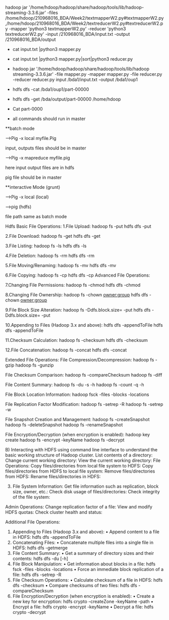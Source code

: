hadoop jar '/home/hdoop/hadoop/share/hadoop/tools/lib/hadoop-streaming-3.3.6.jar' -files /home/hdoop/210968016_BDA/Week2/textmapperW2.py#textmapperW2.py,/home/hdoop/210968016_BDA/Week2/textreducerW2.py#textreducerW2.py -mapper 'python3 textmapperW2.py' -reducer 'python3 textreducerW2.py' -input  /210968016_BDA/input.txt -output /210968016_BDA/output
* cat input.txt |python3 mapper.py 
* cat input.txt |python3 mapper.py|sort|python3 reducer.py 
* hadoop jar '/home/hdoop/hadoop/share/hadoop/tools/lib/hadoop
streaming-3.3.6.jar' -file mapper.py -mapper mapper.py -file reducer.py -reducer reducer.py 
input /bda1/input.txt -output /bda1/oup1
* hdfs dfs -cat /bda1/oup1/part-00000
* hdfs dfs -get /bda/output/part-00000 /home/hdoop
* Cat part-0000

* all commands should run in master

**batch mode

-->Pig -x local myfile.Pig


input, outputs files should be  in master

-->Pig -x mapreduce myfile.pig

 here input output files are in hdfs

 pig file should be in master

**interactive Mode (grunt)

-->Pig -x local  (local)


-->pig (hdfs)


file path same as batch mode

Hdfs Basic File Operations:
1.File Upload:
hadoop fs -put <localsource> <hdfsdestination>
hdfs dfs -put <localsource> <hdfsdestination>

2.File Download:
hadoop fs -get <hdfssource> <localdestination>
hdfs dfs -get <hdfssource> <localdestination>

3.File Listing:
hadoop fs -ls <hdfslocation>
hdfs dfs -ls <hdfslocation>

4.File Deletion:
hadoop fs -rm <hdfsfile>
hdfs dfs -rm <hdfsfile>

5.File Moving/Renaming:
hadoop fs -mv <hdfsoldpath> <hdfsnewpath>
hdfs dfs -mv <hdfsoldpath> <hdfsnewpath>

6.File Copying:
hadoop fs -cp <hdfsfile> <hdfsdestination>
hdfs dfs -cp <hdfsfile> <hdfsdestination>
Advanced File Operations:

7.Changing File Permissions:
hadoop fs -chmod <permissions> <hdfsfile>
hdfs dfs -chmod <permissions> <hdfsfile>


8.Changing File Ownership:
hadoop fs -chown <owner:group> <hdfsfile>
hdfs dfs -chown <owner:group> <hdfsfile>

9.File Block Size Alteration:
hadoop fs -Ddfs.block.size=<blocksize> -put <localsource> <hdfsdestination>
hdfs dfs -Ddfs.block.size=<blocksize> -put <localsource> <hdfsdestination>

10.Appending to Files (Hadoop 3.x and above):
hdfs dfs -appendToFile <localsource> <hdfsfile>
hdfs dfs -appendToFile <localsource> <hdfsfile>

11.Checksum Calculation:
hadoop fs -checksum <hdfsfile>
hdfs dfs -checksum <hdfsfile>

12.File Concatenation:
hadoop fs -concat <src1> <src2> <dst>
hdfs dfs -concat <src1> <src2> <dst>


Extended File Operations:
File Compression/Decompression:
hadoop fs -gzip <hdfsfile>
hadoop fs -gunzip <hdfsfile>

File Checksum Comparison:
hadoop fs -compareChecksum <hdfsfile1> <hdfsfile2>
hadoop fs -diff <hdfsfile1> <hdfsfile2>


File Content Summary:
hadoop fs -du -s -h <hdfslocation>
hadoop fs -count -q -h <hdfslocation>

File Block Location Information:
hadoop fsck <hdfsfile> -files -blocks -locations

File Replication Factor Modification:
hadoop fs -setrep -R <replicationfactor> <hdfslocation>
hadoop fs -setrep -w <replicationfactor> <hdfslocation>

File Snapshot Creation and Management:
hadoop fs -createSnapshot <hdfslocation> <snapshotname>
hadoop fs -deleteSnapshot <hdfslocation> <snapshotname>
hadoop fs -renameSnapshot <hdfslocation> <oldsnapshotname> <newsnapshotname>


File Encryption/Decryption (when encryption is enabled):
hadoop key create <keyname>
hadoop fs -encrypt -keyName <keyname> <hdfsfile>
hadoop fs -decrypt <hdfsfile>


B)	Interacting with HDFS using command line interface to understand the basic working structure of Hadoop cluster.
List contents of a directory: 
Change current working directory: 
View the current working directory:
File Operations:
Copy files/directories from local file system to HDFS:
Copy files/directories from HDFS to local file system:
Remove files/directories from HDFS:
Rename files/directories in HDFS:

3. File System Information:
Get file information such as replication, block size, owner, etc.:
Check disk usage of files/directories:
Check integrity of the file system:

Admin Operations:
Change replication factor of a file: 
View and modify HDFS quotas:
Check cluster health and status:

Additional File Operations:
1. Appending to Files (Hadoop 3.x and above):
•	Append content to a file in HDFS:
hdfs dfs -appendToFile <local-source> <hdfs-destination> 
2. Concatenating Files:
•	Concatenate multiple files into a single file in HDFS:
hdfs dfs -getmerge <hdfs-source> <local-destination> 
3. File Content Summary:
•	Get a summary of directory sizes and their contents:
hdfs dfs -du [-h] <path> 
4. File Block Manipulation:
•	Get information about blocks in a file:
hdfs fsck <hdfs-file> -files -blocks -locations 
•	Force an immediate block replication of a file:
hdfs dfs -setrep -R <replication-factor> <hdfs-file> 
5. File Checksum Operations:
•	Calculate checksum of a file in HDFS:
hdfs dfs -checksum <hdfs-file> 
•	Compare checksums of two files:
hdfs dfs -compareChecksum <hdfs-file1> <hdfs-file2> 
6. File Encryption/Decryption (when encryption is enabled):
•	Create a new key for encryption:
hdfs crypto -createZone -keyName <key-name> -path <path> 
•	Encrypt a file:
hdfs crypto -encrypt -keyName <key-name> <hdfs-file> 
•	Decrypt a file:
hdfs crypto -decrypt <hdfs-file>




